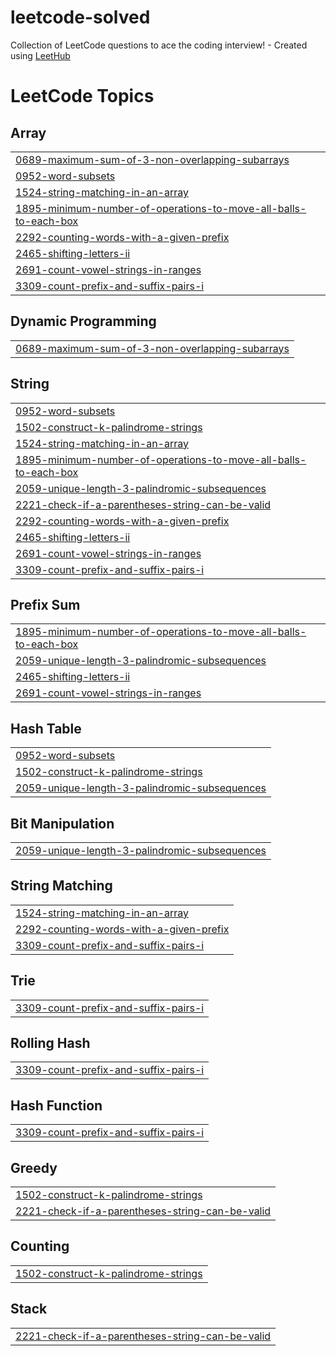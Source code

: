 # leetcode-solved
Collection of LeetCode questions to ace the coding interview! - Created using [LeetHub](https://github.com/QasimWani/LeetHub)

<!---LeetCode Topics Start-->
# LeetCode Topics
## Array
|  |
| ------- |
| [0689-maximum-sum-of-3-non-overlapping-subarrays](https://github.com/sfa119f/leetcode-solved/tree/master/0689-maximum-sum-of-3-non-overlapping-subarrays) |
| [0952-word-subsets](https://github.com/sfa119f/leetcode-solved/tree/master/0952-word-subsets) |
| [1524-string-matching-in-an-array](https://github.com/sfa119f/leetcode-solved/tree/master/1524-string-matching-in-an-array) |
| [1895-minimum-number-of-operations-to-move-all-balls-to-each-box](https://github.com/sfa119f/leetcode-solved/tree/master/1895-minimum-number-of-operations-to-move-all-balls-to-each-box) |
| [2292-counting-words-with-a-given-prefix](https://github.com/sfa119f/leetcode-solved/tree/master/2292-counting-words-with-a-given-prefix) |
| [2465-shifting-letters-ii](https://github.com/sfa119f/leetcode-solved/tree/master/2465-shifting-letters-ii) |
| [2691-count-vowel-strings-in-ranges](https://github.com/sfa119f/leetcode-solved/tree/master/2691-count-vowel-strings-in-ranges) |
| [3309-count-prefix-and-suffix-pairs-i](https://github.com/sfa119f/leetcode-solved/tree/master/3309-count-prefix-and-suffix-pairs-i) |
## Dynamic Programming
|  |
| ------- |
| [0689-maximum-sum-of-3-non-overlapping-subarrays](https://github.com/sfa119f/leetcode-solved/tree/master/0689-maximum-sum-of-3-non-overlapping-subarrays) |
## String
|  |
| ------- |
| [0952-word-subsets](https://github.com/sfa119f/leetcode-solved/tree/master/0952-word-subsets) |
| [1502-construct-k-palindrome-strings](https://github.com/sfa119f/leetcode-solved/tree/master/1502-construct-k-palindrome-strings) |
| [1524-string-matching-in-an-array](https://github.com/sfa119f/leetcode-solved/tree/master/1524-string-matching-in-an-array) |
| [1895-minimum-number-of-operations-to-move-all-balls-to-each-box](https://github.com/sfa119f/leetcode-solved/tree/master/1895-minimum-number-of-operations-to-move-all-balls-to-each-box) |
| [2059-unique-length-3-palindromic-subsequences](https://github.com/sfa119f/leetcode-solved/tree/master/2059-unique-length-3-palindromic-subsequences) |
| [2221-check-if-a-parentheses-string-can-be-valid](https://github.com/sfa119f/leetcode-solved/tree/master/2221-check-if-a-parentheses-string-can-be-valid) |
| [2292-counting-words-with-a-given-prefix](https://github.com/sfa119f/leetcode-solved/tree/master/2292-counting-words-with-a-given-prefix) |
| [2465-shifting-letters-ii](https://github.com/sfa119f/leetcode-solved/tree/master/2465-shifting-letters-ii) |
| [2691-count-vowel-strings-in-ranges](https://github.com/sfa119f/leetcode-solved/tree/master/2691-count-vowel-strings-in-ranges) |
| [3309-count-prefix-and-suffix-pairs-i](https://github.com/sfa119f/leetcode-solved/tree/master/3309-count-prefix-and-suffix-pairs-i) |
## Prefix Sum
|  |
| ------- |
| [1895-minimum-number-of-operations-to-move-all-balls-to-each-box](https://github.com/sfa119f/leetcode-solved/tree/master/1895-minimum-number-of-operations-to-move-all-balls-to-each-box) |
| [2059-unique-length-3-palindromic-subsequences](https://github.com/sfa119f/leetcode-solved/tree/master/2059-unique-length-3-palindromic-subsequences) |
| [2465-shifting-letters-ii](https://github.com/sfa119f/leetcode-solved/tree/master/2465-shifting-letters-ii) |
| [2691-count-vowel-strings-in-ranges](https://github.com/sfa119f/leetcode-solved/tree/master/2691-count-vowel-strings-in-ranges) |
## Hash Table
|  |
| ------- |
| [0952-word-subsets](https://github.com/sfa119f/leetcode-solved/tree/master/0952-word-subsets) |
| [1502-construct-k-palindrome-strings](https://github.com/sfa119f/leetcode-solved/tree/master/1502-construct-k-palindrome-strings) |
| [2059-unique-length-3-palindromic-subsequences](https://github.com/sfa119f/leetcode-solved/tree/master/2059-unique-length-3-palindromic-subsequences) |
## Bit Manipulation
|  |
| ------- |
| [2059-unique-length-3-palindromic-subsequences](https://github.com/sfa119f/leetcode-solved/tree/master/2059-unique-length-3-palindromic-subsequences) |
## String Matching
|  |
| ------- |
| [1524-string-matching-in-an-array](https://github.com/sfa119f/leetcode-solved/tree/master/1524-string-matching-in-an-array) |
| [2292-counting-words-with-a-given-prefix](https://github.com/sfa119f/leetcode-solved/tree/master/2292-counting-words-with-a-given-prefix) |
| [3309-count-prefix-and-suffix-pairs-i](https://github.com/sfa119f/leetcode-solved/tree/master/3309-count-prefix-and-suffix-pairs-i) |
## Trie
|  |
| ------- |
| [3309-count-prefix-and-suffix-pairs-i](https://github.com/sfa119f/leetcode-solved/tree/master/3309-count-prefix-and-suffix-pairs-i) |
## Rolling Hash
|  |
| ------- |
| [3309-count-prefix-and-suffix-pairs-i](https://github.com/sfa119f/leetcode-solved/tree/master/3309-count-prefix-and-suffix-pairs-i) |
## Hash Function
|  |
| ------- |
| [3309-count-prefix-and-suffix-pairs-i](https://github.com/sfa119f/leetcode-solved/tree/master/3309-count-prefix-and-suffix-pairs-i) |
## Greedy
|  |
| ------- |
| [1502-construct-k-palindrome-strings](https://github.com/sfa119f/leetcode-solved/tree/master/1502-construct-k-palindrome-strings) |
| [2221-check-if-a-parentheses-string-can-be-valid](https://github.com/sfa119f/leetcode-solved/tree/master/2221-check-if-a-parentheses-string-can-be-valid) |
## Counting
|  |
| ------- |
| [1502-construct-k-palindrome-strings](https://github.com/sfa119f/leetcode-solved/tree/master/1502-construct-k-palindrome-strings) |
## Stack
|  |
| ------- |
| [2221-check-if-a-parentheses-string-can-be-valid](https://github.com/sfa119f/leetcode-solved/tree/master/2221-check-if-a-parentheses-string-can-be-valid) |
<!---LeetCode Topics End-->